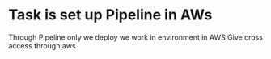 # Task is set up Pipeline in AWs
Through Pipeline only we deploy
we work in environment in AWS 
Give cross access through aws
